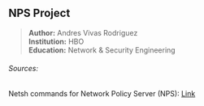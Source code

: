 ## NPS Project
> **Author:**       Andres Vivas Rodriguez  
> **Institution:**  HBO  
> **Education:**    Network & Security Engineering










###### Sources:  
Netsh commands for Network Policy Server (NPS): [Link](https://learn.microsoft.com/en-us/previous-versions/windows/it-pro/windows-server-2008-r2-and-2008/cc731207(v=ws.10))
